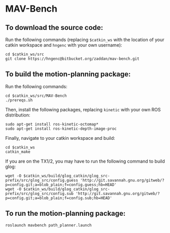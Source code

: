 # MAV-Bench

## To download the source code:

Run the following commands (replacing `$catkin_ws` with the location of your catkin workspace and `hngenc` with your own username):
```shell
cd $catkin_ws/src
git clone https://hngenc@bitbucket.org/zaddan/mav-bench.git
```

## To build the motion-planning package:

Run the following commands:
```shell
cd $catkin_ws/src/MAV-Bench
./prereqs.sh
```

Then, install the following packages, replacing `kinetic` with your own ROS distribution:
```shell
sudo apt-get install ros-kinetic-octomap*
sudo apt-get install ros-kinetic-depth-image-proc
```

Finally, navigate to your catkin workspace and build:
```shell
cd $catkin_ws
catkin_make
```

If you are on the TX1/2, you may have to run the following command to build glog:
```shell
wget -O $catkin_ws/build/glog_catkin/glog_src-prefix/src/glog_src/config.guess 'http://git.savannah.gnu.org/gitweb/?p=config.git;a=blob_plain;f=config.guess;hb=HEAD'
wget -O $catkin_ws/build/glog_catkin/glog_src-prefix/src/glog_src/config.sub 'http://git.savannah.gnu.org/gitweb/?p=config.git;a=blob_plain;f=config.sub;hb=HEAD'
```

## To run the motion-planning package:
```shell
roslaunch mavbench path_planner.launch
```

